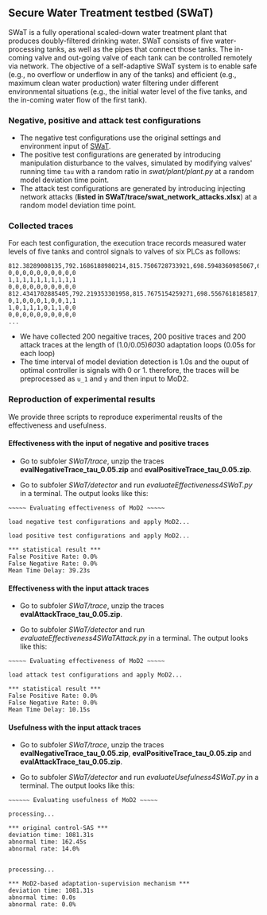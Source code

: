 ## Secure Water Treatment testbed (SWaT)

SWaT is a fully operational scaled-down water treatment plant that produces doubly-filtered drinking water. SWaT consists of five water-processing tanks, as well as the pipes that connect those tanks. The in-coming valve and out-going valve of each tank can be controlled remotely via network. The objective of a self-adaptive SWaT system is to enable safe (e.g., no overflow or underflow in any of the tanks) and efficient (e.g., maximum clean water production) water filtering under different environmental situations (e.g., the initial water level of the five tanks, and the in-coming water flow of the first tank). 

### Negative, positive and attack test configurations
* The negative test configurations use the original settings and environment input of [SWaT](https://github.com/tongyanxiang/MoD2/tree/main/subject/SWaT).
* The positive test configurations are generated by introducing manipulation disturbance to the valves, simulated by modifying valves' running time `tau` with a random ratio in *swat/plant/plant.py* at a random model deviation time point. 
* The attack test configurations are generated by introducing injecting network attacks (**listed in SWaT/trace/swat_network_attacks.xlsx**) at a random model deviation time point. 

### Collected traces
For each test configuration, the execution trace records measured water levels of five tanks and control signals to valves of six PLCs as follows:
```
812.38289008135,792.1686188980214,815.7506728733921,698.5948360985067,666.3035198207283
0,0,0,0,0,0,0,0,0,0
1,1,1,1,1,1,1,1,1,1
0,0,0,0,0,0,0,0,0,0
812.4341702885405,792.219353301958,815.7675154259271,698.5567618185817,666.2125898964978
0,1,0,0,0,1,0,0,1,1
1,0,1,1,1,0,1,1,0,0
0,0,0,0,0,0,0,0,0,0
...
```
* We have collected 200 negaitive traces, 200 positive traces and 200 attack traces at the length of (1.0/0.05)*60*30 adaptation loops (0.05s for each loop)
* The time interval of model deviation detection is 1.0s and the ouput of optimal controller is signals with 0 or 1. therefore, the traces will be preprocessed as `u_1` and `y` and then input to MoD2.

### Reproduction of experimental results
We provide three scripts to reproduce experimental reuslts of the effectiveness and usefulness.

#### Effectiveness with the input of negative and positive traces

- Go to subfoler *SWaT/trace*, unzip the traces **evalNegativeTrace_tau_0.05.zip** and **evalPositiveTrace_tau_0.05.zip**.

- Go to subfoler *SWaT/detector* and run *evaluateEffectiveness4SWaT.py* in a terminal. The output looks like this:

```
~~~~~ Evaluating effectiveness of MoD2 ~~~~~

load negative test configurations and apply MoD2...

load positive test configurations and apply MoD2...

*** statistical result ***
False Positive Rate: 0.0%
False Negative Rate: 0.0%
Mean Time Delay: 39.23s
```

#### Effectiveness with the input attack traces
- Go to subfoler *SWaT/trace*, unzip the traces **evalAttackTrace_tau_0.05.zip**.

- Go to subfoler *SWaT/detector* and run *evaluateEffectiveness4SWaTAttack.py* in a terminal. The output looks like this:

```
~~~~~ Evaluating effectiveness of MoD2 ~~~~~

load attack test configurations and apply MoD2...

*** statistical result ***
False Positive Rate: 0.0%
False Negative Rate: 0.0%
Mean Time Delay: 10.15s
```

#### Usefulness with the input attack traces
- Go to subfoler *SWaT/trace*, unzip the traces **evalNegativeTrace_tau_0.05.zip**, **evalPositiveTrace_tau_0.05.zip** and **evalAttackTrace_tau_0.05.zip**.

- Go to subfoler *SWaT/detector* and run *evaluateUsefulness4SWaT.py* in a terminal. The output looks like this:
```
~~~~~~ Evaluating usefulness of MoD2 ~~~~~

processing...

*** original control-SAS ***
deviation time: 1081.31s
abnormal time: 162.45s
abnormal rate: 14.0%


processing...

*** MoD2-based adaptation-supervision mechanism ***
deviation time: 1081.31s
abnormal time: 0.0s
abnormal rate: 0.0%
```
